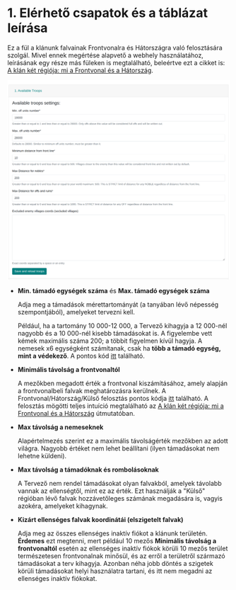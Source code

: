 # 1. Elérhető csapatok és a táblázat leírása

Ez a fül a klánunk falvainak Frontvonalra és Hátországra való felosztására szolgál. Mivel ennek megértése alapvető a webhely használatához, leírásának egy része más füleken is megtalálható, beleértve ezt a cikket is:
[A klán két régiója: mi a Frontvonal és a Hátország](./../primary/two_regions_of_the_tribe.md).

![alt text](image.png)

- **Min. támadó egységek száma** és **Max. támadó egységek száma**

  Adja meg a támadások mérettartományát (a tanyában lévő népesség szempontjából), amelyeket tervezni kell.

  Például, ha a tartomány 10 000-12 000, a Tervező kihagyja a 12 000-nél nagyobb és a 10 000-nél kisebb támadásokat is. A figyelembe vett kémek maximális száma 200; a többit figyelmen kívül hagyja. A nemesek x6 egységként számítanak, csak ha **több a támadó egység, mint a védekező**. A pontos kód [itt](https://github.com/rafsaf/Tribal-Wars-Planer/blob/ecc7ff31ed122928a7aea6199af4a0f9ce4718fd/utils/basic/army.py#L242-L250) található.

- **Minimális távolság a frontvonaltól**

  A mezőkben megadott érték a frontvonal kiszámításához, amely alapján a frontvonalbeli falvak meghatározásra kerülnek. A Frontvonal/Hátország/Külső felosztás pontos kódja [itt](https://github.com/rafsaf/Tribal-Wars-Planer/blob/ecc7ff31ed122928a7aea6199af4a0f9ce4718fd/utils/basic/cdist_brute.py#L83-L99) található. A felosztás mögötti teljes intuíció megtalálható az [A klán két régiója: mi a Frontvonal és a Hátország](./../primary/two_regions_of_the_tribe.md) útmutatóban.

- **Max távolság a nemeseknek**

  Alapértelmezés szerint ez a maximális távolságérték mezőkben az adott világra. Nagyobb értéket nem lehet beállítani (ilyen támadásokat nem lehetne küldeni).

- **Max távolság a támadóknak és rombolásoknak**

  A Tervező nem rendel támadásokat olyan falvakból, amelyek távolabb vannak az ellenségtől, mint ez az érték. Ezt használják a "Külső" régióban lévő falvak hozzávetőleges számának megadására is, vagyis azokéra, amelyeket kihagynak.

- **Kizárt ellenséges falvak koordinátái (elszigetelt falvak)**

  Adja meg az összes ellenséges inaktív fiókot a klánunk területén. **Érdemes** ezt megtenni, mert például 10 mezős **Minimális távolság a frontvonaltól** esetén az ellenséges inaktív fiókok körüli 10 mezős terület természetesen frontvonalnak minősül, és az erről a területről származó támadásokat a terv kihagyja. Azonban néha jobb döntés a szigetek körüli támadásokat helyi használatra tartani, és itt nem megadni az ellenséges inaktív fiókokat.
